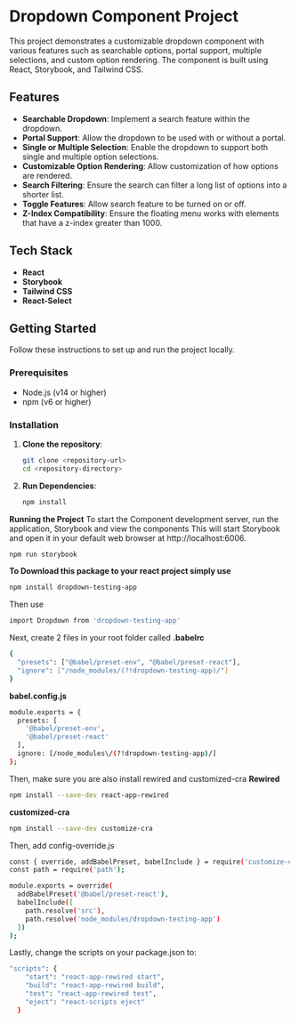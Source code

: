 # Dropdown Component Project

This project demonstrates a customizable dropdown component with various features such as searchable options, portal support, multiple selections, and custom option rendering. The component is built using React, Storybook, and Tailwind CSS.

## Features

- **Searchable Dropdown**: Implement a search feature within the dropdown.
- **Portal Support**: Allow the dropdown to be used with or without a portal.
- **Single or Multiple Selection**: Enable the dropdown to support both single and multiple option selections.
- **Customizable Option Rendering**: Allow customization of how options are rendered.
- **Search Filtering**: Ensure the search can filter a long list of options into a shorter list.
- **Toggle Features**: Allow search feature to be turned on or off.
- **Z-Index Compatibility**: Ensure the floating menu works with elements that have a z-index greater than 1000.

## Tech Stack

- **React**
- **Storybook**
- **Tailwind CSS**
- **React-Select**

## Getting Started

Follow these instructions to set up and run the project locally.

### Prerequisites

- Node.js (v14 or higher)
- npm (v6 or higher)

### Installation

1. **Clone the repository**:
   ```bash
   git clone <repository-url>
   cd <repository-directory>

2. **Run Dependencies**:
   ```bash
   npm install

**Running the Project**
To start the Component development server, run the application, Storybook and view the components
This will start Storybook and open it in your default web browser at http://localhost:6006.

```bash
npm run storybook
```

**To Download this package to your react project simply use**
```bash
npm install dropdown-testing-app
```

Then use 
```bash
import Dropdown from 'dropdown-testing-app'
```

Next, create 2 files in your root folder called 
**.babelrc**
```bash
{
  "presets": ["@babel/preset-env", "@babel/preset-react"],
  "ignore": ["/node_modules/(?!dropdown-testing-app)/"]
}
```

**babel.config.js**
```bash
module.exports = {
  presets: [
    '@babel/preset-env',
    '@babel/preset-react'
  ],
  ignore: [/node_modules\/(?!dropdown-testing-app)/]
};
```

Then, make sure you are also install rewired and customized-cra
**Rewired**
```bash
npm install --save-dev react-app-rewired
```

**customized-cra**
```bash
npm install --save-dev customize-cra
```

Then, add config-override.js
```bash
const { override, addBabelPreset, babelInclude } = require('customize-cra');
const path = require('path');

module.exports = override(
  addBabelPreset('@babel/preset-react'),
  babelInclude([
    path.resolve('src'),
    path.resolve('node_modules/dropdown-testing-app')
  ])
);
```

Lastly, change the scripts on your package.json to:
```bash
"scripts": {
    "start": "react-app-rewired start",
    "build": "react-app-rewired build",
    "test": "react-app-rewired test",
    "eject": "react-scripts eject"
  }
```